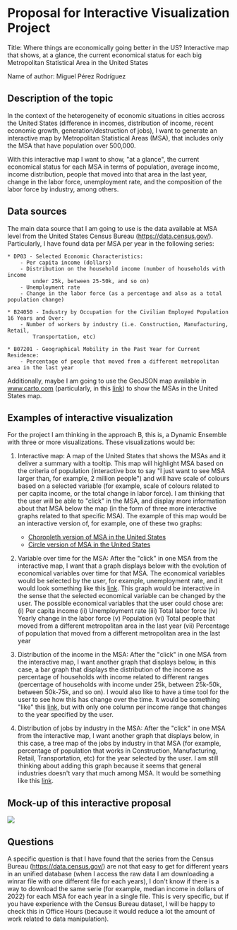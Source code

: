 # Proposal for Interactive Visualization Project

Title: Where things are economically going better in the US? Interactive map that shows, at a glance,
    the current economical status for each big Metropolitan Statistical Area in the United States

Name of author: Miguel Pérez Rodríguez

## Description of the topic

 In the context of the heterogeneity of economic situations in cities accross 
    the United States (difference in incomes, distribution of income, recent economic 
    growth, generation/destruction of jobs), I want to generate an interactive map
     by Metropolitan Statistical Areas (MSA), that includes only the MSA
    that have population over 500,000. 
    
With this interactive map I want to
    show, "at a glance", the current economical status for each MSA in terms of population,
    average income, income distribution, people that moved into that area in the last year,
    change in the labor force, unemployment rate, and the composition of the labor 
    force by industry, among others.

## Data sources

The main data source that I am going to use is the data available at MSA
    level from the United States Census Bureau (https://data.census.gov/). Particularly,
    I have found data per MSA per year in the following series:

    * DP03 - Selected Economic Characteristics:
        - Per capita income (dollars)
        - Distribution on the household income (number of households with income
            under 25k, between 25-50k, and so on)
        - Unemployment rate
        - Change in the labor force (as a percentage and also as a total population change)
    
    * B24050 - Industry by Occupation for the Civilian Employed Population 16 Years and Over:
        - Number of workers by industry (i.e. Construction, Manufacturing, Retail, 
            Transportation, etc)
    
    * B07201 - Geographical Mobility in the Past Year for Current Residence:
        - Percentage of people that moved from a different metropolitan area in the last year

Additionally, maybe I am going to use the GeoJSON map available in www.carto.com
    (particularly, in this [link](https://common-data.carto.com/tables/cb_2013_us_cbsa_5m/public/map))
    to show the MSAs in the United States map.

## Examples of interactive visualization

For the project I am thinking in the approach B, this is, a Dynamic Ensemble with three
or more visualizations. These visualizations would be:

1) Interactive map: A map of the United States that shows the MSAs and it deliver a summary
    with a tooltip. This map will highlight MSA based on the criteria of population (interactive
    box to say "I just want to see MSA larger than, for example, 2 million people") and will have
    scale of colours based on a selected variable (for example, scale of colours related to per 
    capita income, or the total change in labor force). I am thinking that the user will be able to
    "click" in the MSA, and display more information about that MSA below the map (in the form
    of three more interactive graphs related to that specific MSA). The example of this map would
    be an interactive version of, for example, one of these two graphs:
    * [Choropleth version of MSA in the United States](https://media.licdn.com/dms/image/v2/C4E12AQF3RUDQkxixhQ/article-inline_image-shrink_1000_1488/article-inline_image-shrink_1000_1488/0/1520146691265?e=1735171200&v=beta&t=zjmGrdbUwBvvD6c4odPuPIGAiTuYtAVvOUG-uSA1fdo)
    * [Circle version of MSA in the United States](https://lh3.googleusercontent.com/pw/AM-JKLU3IwDX3SfPr-7_XHFTV-Wz1iOaDg2686kHmKIYEg5PxAZTiA4dZR9HhWpTUAbIzSIwzuxKT_0KE2Anb-a4-u9tYuyJAYgHMMOMrvoWtktqEzI40QmW8xBfrV5DI0Yt9u13yFLNJ1sagDcTnvzc3K7r=w1345-h744-no?authuser=0)

2) Variable over time for the MSA: After the "click" in one MSA from the interactive map, I want
    that a graph displays below with the evolution of economical variables over time for that MSA. 
    The economical variables would be selected by the user, for example, unemployment rate, and it
    would look something like this [link](https://www.statista.com/statistics/183827/gdp-of-the-chicago-metro-area/).
    This graph would be interactive in the sense that the selected economical variable can
    be changed by the user. The possible economical variables that the user could chose are:
        (i) Per capita income
        (ii) Unemployment rate
        (iii) Total labor force
        (iv) Yearly change in the labor force
        (v) Population
        (vi) Total people that moved from a different metropolitan area in the last year
        (vii) Percentage of population that moved from a different metropolitan area in the last year

3) Distribution of the income in the MSA: After the "click" in one MSA from the 
    interactive map, I want another graph that displays below, in this case, a bar graph
    that displays the distribution of the income as percentage of households with income
    related to different ranges (percentage of households with income under 25k, between 25k-50k, 
    between 50k-75k, and so on). I would also like to have a time tool for the user to see how this
    has change over the time. It would be something "like" this [link](https://furmancenter.org/data/images/soc2019-borough-income-distribution-bronx.png),
    but with only one column per income range that changes to the year specified by the user.


4) Distribution of jobs by industry in the MSA: After the "click" in one MSA from the 
    interactive map, I want another graph that displays below, in this case, a tree
    map of the jobs by industry in that MSA (for example, percentage of population that
    works in Construction, Manufacturing, Retail, Transportation, etc) for the 
    year selected by the user. I am still thinking about adding this graph 
    because it seems that general industries doesn't vary that much among MSA. 
    It would be something like this [link](https://commons.wikimedia.org/wiki/File:Tree_Map_of_Employment_by_Industries_in_Los_Angeles_County,_Ca_%282015%29.svg).

## Mock-up of this interactive proposal

![](/mock-up_proposal.png?raw=true "")

## Questions

A specific question is that I have found that the series from the Census Bureau
(https://data.census.gov/) are not that easy to get for different years in an unified database
(when I access the raw data I am downloading a winrar file with one different file for each years),
I don't know if there is a way to download the same serie (for example, median income in dollars 
of 2022) for each MSA for each year in a single file. This is very specific, but if you have
experience with the Census Bureau dataset, I will be happy to check this in Office Hours
(because it would reduce a lot the amount of work related to data manipulation).
